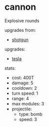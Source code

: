 # cannon

Explosive rounds

upgrades from:
- [shotgun](shotgun.md)

upgrades:
- [tesla](tesla.md)

stats:
- cost: 400T
- damage: 5
- cooldown: 2
- turn speed: 1
- range: 4
- max modules: 3
- projectile:
	- type: bomb
	- speed: 3

